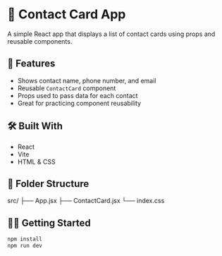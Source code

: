 # 📇 Contact Card App

A simple React app that displays a list of contact cards using props and reusable components.

## 🚀 Features

- Shows contact name, phone number, and email
- Reusable `ContactCard` component
- Props used to pass data for each contact
- Great for practicing component reusability

## 🛠️ Built With

- React
- Vite
- HTML & CSS

## 📂 Folder Structure

src/
├── App.jsx
├── ContactCard.jsx
└── index.css

## 🧑‍💻 Getting Started

```bash
npm install
npm run dev
```
